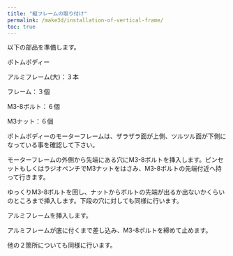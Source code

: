 ```yaml
---
title: "縦フレームの取り付け"
permalink: /make3d/installation-of-vertical-frame/
toc: true
---
```

以下の部品を準備します。

ボトムボディー

アルミフレーム(大)：３本

フレーム：３個

M3-8ボルト：６個

M3ナット：６個

ボトムボディーのモーターフレームは、ザラザラ面が上側、ツルツル面が下側になっている事を確認して下さい。

モーターフレームの外側から先端にある穴にM3-8ボルトを挿入します。ピンセットもしくはラジオペンチでM3ナットをはさみ、M3-8ボルトの先端付近へ持って行きます。

ゆっくりM3-8ボルトを回し、ナットからボルトの先端が出るか出ないかくらいのところまで挿入します。下段の穴に対しても同様に行います。

アルミフレームを挿入します。

アルミフレームが底に付くまで差し込み、M3-8ボルトを締めて止めます。

他の２箇所についても同様に行います。
